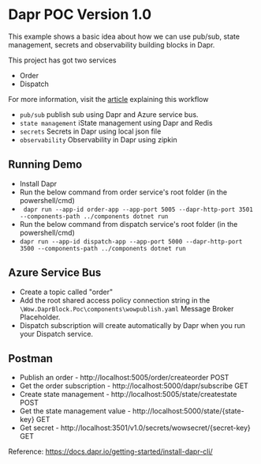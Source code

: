# Dapr POC Version 1.0

This example shows a basic idea about how we can use pub/sub, state management, secrets and observability building blocks in Dapr.

This project has got two services
- Order
- Dispatch

For more information, visit the [article](https://www.linkedin.com/pulse/dapr-action-krishna-raj-d?lipi=urn%3Ali%3Apage%3Ad_flagship3_profile_view_base_recent_activity_details_shares%3BsN5vxCz6RkulewfE%2BLg6mQ%3D%3D&licu=urn%3Ali%3Acontrol%3Ad_flagship3_profile_view_base_recent_activity_details_shares-article_description) explaining this workflow

- `pub/sub` publish sub using Dapr and Azure service bus.
- `state management` iState management using Dapr and Redis
- `secrets` Secrets in Dapr using local json file
- `observability` Observability in Dapr using zipkin

## Running Demo

- Install Dapr
- Run the below command from order service's root folder (in the powershell/cmd)  
- ``` dapr run --app-id order-app --app-port 5005 --dapr-http-port 3501 --components-path ../components dotnet run```
- Run the below command from dispatch service's root folder (in the powershell/cmd)
- ```dapr run --app-id dispatch-app --app-port 5000 --dapr-http-port 3500 --components-path ../components dotnet run```

## Azure Service Bus
- Create a topic called "order"
- Add the root shared access policy connection string in the `\Wow.DaprBlock.Poc\components\wowpublish.yaml` Message Broker Placeholder.
- Dispatch subscription will create automatically by Dapr when you run your Dispatch service.

## Postman
- Publish an order - http://localhost:5005/order/createorder POST
- Get the order subscription - http://localhost:5000/dapr/subscribe GET
- Create state management - http://localhost:5005/state/createstate POST
- Get the state management value - http://localhost:5000/state/{state-key} GET
- Get secret - http://localhost:3501/v1.0/secrets/wowsecret/{secret-key} GET

Reference: https://docs.dapr.io/getting-started/install-dapr-cli/